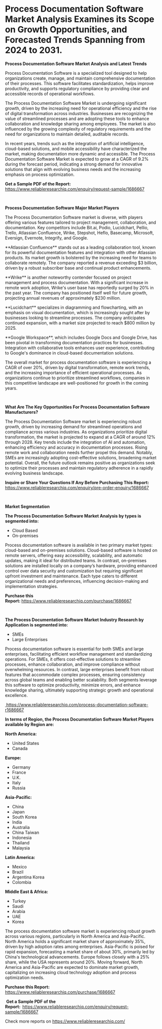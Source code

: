 <p><h1>Process Documentation Software Market Analysis Examines its Scope on Growth Opportunities, and Forecasted Trends Spanning from 2024 to 2031.</h1></p><p><strong>Process Documentation Software Market Analysis and Latest Trends</strong></p>
<p><p>Process Documentation Software is a specialized tool designed to help organizations create, manage, and maintain comprehensive documentation of their processes. This software facilitates standardization, helps improve productivity, and supports regulatory compliance by providing clear and accessible records of operational workflows. </p><p>The Process Documentation Software Market is undergoing significant growth, driven by the increasing need for operational efficiency and the rise of digital transformation across industries. Businesses are recognizing the value of streamlined processes and are adopting these tools to enhance collaboration and knowledge sharing among employees. The market is also influenced by the growing complexity of regulatory requirements and the need for organizations to maintain detailed, auditable records. </p><p>In recent years, trends such as the integration of artificial intelligence, cloud-based solutions, and mobile accessibility have characterized the market, making documentation more dynamic and accessible. The Process Documentation Software Market is expected to grow at a CAGR of 9.2% during the forecast period, indicating a strong demand for innovative solutions that align with evolving business needs and the increasing emphasis on process optimization.</p></p>
<p><strong>Get a Sample PDF of the Report:&nbsp;</strong> <a href="https://www.reliableresearchiq.com/enquiry/request-sample/1686667?utm_campaign=99&utm_medium=2&utm_source=Github&utm_content=ia&utm_term=31122024&utm_id=process-documentation-software">https://www.reliableresearchiq.com/enquiry/request-sample/1686667</a></p>
<p>&nbsp;</p>
<p><strong>Process Documentation Software Major Market Players</strong></p>
<p><p>The Process Documentation Software market is diverse, with players offering various features tailored to project management, collaboration, and documentation. Key competitors include Bit.ai, Podio, Lucidchart, Pellio, Trello, Atlassian Confluence, Wrike, Stepshot, Heflo, Basecamp, Microsoft, Eversign, Evernote, Integrify, and Google.</p><p>**Atlassian Confluence** stands out as a leading collaboration tool, known for its powerful documentation features and integration with other Atlassian products. Its market growth is bolstered by the increasing need for teams to collaborate remotely. The company reported a revenue exceeding $3 billion, driven by a robust subscriber base and continual product enhancements.</p><p>**Wrike** is another noteworthy contender focused on project management and process documentation. With a significant increase in remote work adoption, Wrike's user base has reportedly surged by 20% in the past year. The company has positioned itself well for future growth, projecting annual revenues of approximately $230 million.</p><p>**Lucidchart** specializes in diagramming and flowcharting, with an emphasis on visual documentation, which is increasingly sought after by businesses looking to streamline processes. The company anticipates continued expansion, with a market size projected to reach $800 million by 2025.</p><p>**Google Workspace**, which includes Google Docs and Google Drive, has been pivotal in transforming documentation practices for businesses. Integration with collaborative tools enhances user experience, contributing to Google's dominance in cloud-based documentation solutions.</p><p>The overall market for process documentation software is experiencing a CAGR of over 20%, driven by digital transformation, remote work trends, and the increasing importance of efficient operational processes. As organizations continue to prioritize streamlined workflows, companies in this competitive landscape are well-positioned for growth in the coming years.</p></p>
<p>&nbsp;</p>
<p><strong>What Are The Key Opportunities For Process Documentation Software Manufacturers?</strong></p>
<p><p>The Process Documentation Software market is experiencing robust growth, driven by increasing demand for streamlined operations and compliance across various industries. As organizations prioritize digital transformation, the market is projected to expand at a CAGR of around 12% through 2028. Key trends include the integration of AI and automation, enhancing efficiency and accuracy in documentation processes. Rising remote work and collaboration needs further propel this demand. Notably, SMEs are increasingly adopting cost-effective solutions, broadening market potential. Overall, the future outlook remains positive as organizations seek to optimize their processes and maintain regulatory adherence in a rapidly evolving business landscape.</p></p>
<p><strong>Inquire or Share Your Questions If Any Before Purchasing This Report:</strong> <a href="https://www.reliableresearchiq.com/enquiry/pre-order-enquiry/1686667?utm_campaign=99&utm_medium=2&utm_source=Github&utm_content=ia&utm_term=31122024&utm_id=process-documentation-software">https://www.reliableresearchiq.com/enquiry/pre-order-enquiry/1686667</a></p>
<p>&nbsp;</p>
<p><strong>Market Segmentation</strong></p>
<p><strong>The Process Documentation Software Market Analysis by types is segmented into:</strong></p>
<p><ul><li>Cloud Based</li><li>On-premises</li></ul></p>
<p><p>Process documentation software is available in two primary market types: cloud-based and on-premises solutions. Cloud-based software is hosted on remote servers, offering easy accessibility, scalability, and automatic updates, making it ideal for distributed teams. In contrast, on-premises solutions are installed locally on a company’s hardware, providing enhanced control over data security and customization but requiring significant upfront investment and maintenance. Each type caters to different organizational needs and preferences, influencing decision-making and implementation strategies.</p></p>
<p><strong>Purchase this Report:&nbsp;</strong><a href="https://www.reliableresearchiq.com/purchase/1686667?utm_campaign=99&utm_medium=2&utm_source=Github&utm_content=ia&utm_term=31122024&utm_id=process-documentation-software">https://www.reliableresearchiq.com/purchase/1686667</a></p>
<p>&nbsp;</p>
<p><strong>The Process Documentation Software Market Industry Research by Application is segmented into:</strong></p>
<p><ul><li>SMEs</li><li>Large Enterprises</li></ul></p>
<p><p>Process documentation software is essential for both SMEs and large enterprises, facilitating efficient workflow management and standardizing operations. For SMEs, it offers cost-effective solutions to streamline processes, enhance collaboration, and improve compliance without overwhelming resources. In contrast, large enterprises benefit from robust features that accommodate complex processes, ensuring consistency across global teams and enabling better scalability. Both segments leverage this software to optimize productivity, minimize errors, and enhance knowledge sharing, ultimately supporting strategic growth and operational excellence.</p></p>
<p><a href="https://www.reliableresearchiq.com/process-documentation-software-r1686667?utm_campaign=99&utm_medium=2&utm_source=Github&utm_content=ia&utm_term=31122024&utm_id=process-documentation-software">&nbsp;https://www.reliableresearchiq.com/process-documentation-software-r1686667</a></p>
<p><strong>In terms of Region, the Process Documentation Software Market Players available by Region are:</strong></p>
<p>
    <p> <strong> North America: </strong>
        <ul>
            <li>United States</li>
            <li>Canada</li>
        </ul>
        </p> 
    <p> <strong> Europe: </strong>
        <ul>
            <li>Germany</li>
            <li>France</li>
            <li>U.K.</li>
            <li>Italy</li>
            <li>Russia</li>
        </ul>
        </p> 
    <p> <strong> Asia-Pacific: </strong>
        <ul>
            <li>China</li>
            <li>Japan</li>
            <li>South Korea</li>
            <li>India</li>
            <li>Australia</li>
            <li>China Taiwan</li>
            <li>Indonesia</li>
            <li>Thailand</li>
            <li>Malaysia</li>
        </ul>
        </p> 
    <p> <strong> Latin America: </strong>
        <ul>
            <li>Mexico</li>
            <li>Brazil</li>
            <li>Argentina Korea</li>
            <li>Colombia</li>
        </ul>
        </p> 
    <p> <strong> Middle East & Africa: </strong>
        <ul>
            <li>Turkey</li>
            <li>Saudi</li>
            <li>Arabia</li>
            <li>UAE</li>
            <li>Korea</li>
        </ul>
    </p>
    </p>
<p><p>The process documentation software market is experiencing robust growth across various regions, particularly in North America and Asia-Pacific. North America holds a significant market share of approximately 35%, driven by high adoption rates among enterprises. Asia-Pacific is poised for rapid expansion, forecasting a market share of about 30%, primarily led by China's technological advancements. Europe follows closely with a 25% share, while the USA represents around 20%. Moving forward, North America and Asia-Pacific are expected to dominate market growth, capitalizing on increasing cloud technology adoption and process optimization needs.</p></p>
<p><strong>Purchase this Report: </strong><a href="https://www.reliableresearchiq.com/purchase/1686667?utm_campaign=99&utm_medium=2&utm_source=Github&utm_content=ia&utm_term=31122024&utm_id=process-documentation-software">https://www.reliableresearchiq.com/purchase/1686667</a></p>
<p>&nbsp;<strong>Get a Sample PDF of the Report:&nbsp;&nbsp;</strong><a href="https://www.reliableresearchiq.com/enquiry/request-sample/1686667?utm_campaign=99&utm_medium=2&utm_source=Github&utm_content=ia&utm_term=31122024&utm_id=process-documentation-software">https://www.reliableresearchiq.com/enquiry/request-sample/1686667</a></p>
<p><strong></strong></p>
<p>Check more reports on <a href="https://www.reliableresearchiq.com/?utm_campaign=99&utm_medium=2&utm_source=Github&utm_content=ia&utm_term=31122024&utm_id=process-documentation-software">https://www.reliableresearchiq.com/</a></p>